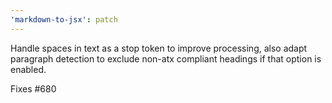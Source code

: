 ```yaml
---
'markdown-to-jsx': patch
---
```


Handle spaces in text as a stop token to improve processing, also adapt paragraph detection to exclude non-atx compliant headings if that option is enabled.

Fixes #680
